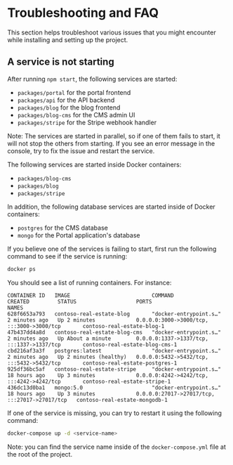 # Troubleshooting and FAQ

This section helps troubleshoot various issues that you might encounter while installing and setting up the project.

## A service is not starting

After running `npm start`, the following services are started:
- `packages/portal` for the portal frontend
- `packages/api` for the API backend
- `packages/blog` for the blog frontend
- `packages/blog-cms` for the CMS admin UI
- `packages/stripe` for the Stripe webhook handler

Note: The services are started in parallel, so if one of them fails to start, it will not stop the others from starting. If you see an error message in the console, try to fix the issue and restart the service.

The following services are started inside Docker containers:
- `packages/blog-cms` 
- `packages/blog`
- `packages/stripe`

In addition, the following database services are started inside of Docker containers:
- `postgres` for the CMS database
- `mongo` for the Portal application's database

If you believe one of the services is failing to start, first run the following command to see if the service is running:

```bash
docker ps
```

You should see a list of running containers. For instance:

```text
CONTAINER ID   IMAGE                          COMMAND                  CREATED         STATUS                   PORTS                                           NAMES
628f6653a793   contoso-real-estate-blog       "docker-entrypoint.s…"   2 minutes ago   Up 2 minutes             0.0.0.0:3000->3000/tcp, :::3000->3000/tcp       contoso-real-estate-blog-1
47b437dd4a8d   contoso-real-estate-blog-cms   "docker-entrypoint.s…"   2 minutes ago   Up About a minute        0.0.0.0:1337->1337/tcp, :::1337->1337/tcp       contoso-real-estate-blog-cms-1
cbd216af3a3f   postgres:latest                "docker-entrypoint.s…"   2 minutes ago   Up 2 minutes (healthy)   0.0.0.0:5432->5432/tcp, :::5432->5432/tcp       contoso-real-estate-postgres-1
925df36bc5af   contoso-real-estate-stripe     "docker-entrypoint.s…"   18 hours ago    Up 3 minutes             0.0.0.0:4242->4242/tcp, :::4242->4242/tcp       contoso-real-estate-stripe-1
436dc13d0ba1   mongo:5.0                      "docker-entrypoint.s…"   18 hours ago    Up 3 minutes             0.0.0.0:27017->27017/tcp, :::27017->27017/tcp   contoso-real-estate-mongodb-1
```

If one of the service is missing, you can try to restart it using the following command:

```bash
docker-compose up -d <service-name>
```

Note: you can find the service name inside of the `docker-compose.yml` file at the root of the project.

